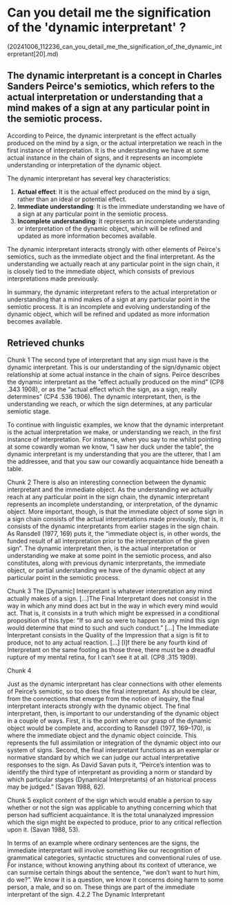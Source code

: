 # Can you detail me the signification of the 'dynamic interpretant' ?
(20241006_112236_can_you_detail_me_the_signification_of_the_dynamic_interpretant[20].md)

## The dynamic interpretant is a concept in Charles Sanders Peirce's semiotics, which refers to the actual interpretation or understanding that a mind makes of a sign at any particular point in the semiotic process.

According to Peirce, the dynamic interpretant is the effect actually produced on the mind by a sign, or the actual interpretation we reach in the first instance of interpretation. It is the understanding we have at some actual instance in the chain of signs, and it represents an incomplete understanding or interpretation of the dynamic object.

The dynamic interpretant has several key characteristics:

1. **Actual effect**: It is the actual effect produced on the mind by a sign, rather than an ideal or potential effect.
2. **Immediate understanding**: It is the immediate understanding we have of a sign at any particular point in the semiotic process.
3. **Incomplete understanding**: It represents an incomplete understanding or interpretation of the dynamic object, which will be refined and updated as more information becomes available.

The dynamic interpretant interacts strongly with other elements of Peirce's semiotics, such as the immediate object and the final interpretant. As the understanding we actually reach at any particular point in the sign chain, it is closely tied to the immediate object, which consists of previous interpretations made previously.

In summary, the dynamic interpretant refers to the actual interpretation or understanding that a mind makes of a sign at any particular point in the semiotic process. It is an incomplete and evolving understanding of the dynamic object, which will be refined and updated as more information becomes available.

## Retrieved chunks
Chunk 1 
The second type of interpretant that any sign must have is the dynamic interpretant. This is our understanding of the sign/dynamic object relationship at some actual instance in the chain of signs. Peirce describes the dynamic interpretant as the “effect actually produced on the mind” (CP8 .343 1908), or as the “actual effect which the sign, as a sign, really determines” (CP4 .536 1906). The dynamic interpretant, then, is the understanding we reach, or which the sign determines, at any particular semiotic stage.

To continue with linguistic examples, we know that the dynamic interpretant is the actual interpretation we make, or understanding we reach, in the first instance of interpretation. For instance, when you say to me whilst pointing at some cowardly woman we know, “I saw her duck under the table”, the dynamic interpretant is my understanding that you are the utterer, that I am the addressee, and that you saw our cowardly acquaintance hide beneath a table.

Chunk 2 
There is also an interesting connection between the dynamic interpretant and the immediate object. As the understanding we actually reach at any particular point in the sign chain, the dynamic interpretant represents an incomplete understanding, or interpretation, of the dynamic object. More important, though, is that the immediate object of some sign in a sign chain consists of the actual interpretations made previously, that is, it consists of the dynamic interpretants from earlier stages in the sign chain. As Ransdell (1977, 169) puts it, the “immediate object is, in other words, the funded result of all interpretation prior to the interpretation of the given sign”. The dynamic interpretant then, is the actual interpretation or understanding we make at some point in the semiotic process, and also constitutes, along with previous dynamic interpretants, the immediate object, or partial understanding we have of the dynamic object at any particular point in the semiotic process.

Chunk 3 
The [Dynamic] Interpretant is whatever interpretation any mind actually makes of a sign. […]The Final Interpretant does not consist in the way in which any mind does act but in the way in which every mind would act. That is, it consists in a truth which might be expressed in a conditional proposition of this type: “If so and so were to happen to any mind this sign would determine that mind to such and such conduct.” […] The Immediate Interpretant consists in the Quality of the Impression that a sign is fit to produce, not to any actual reaction. […] [I]f there be any fourth kind of Interpretant on the same footing as those three, there must be a dreadful rupture of my mental retina, for I can’t see it at all. (CP8 .315 1909).

Chunk 4 

Just as the dynamic interpretant has clear connections with other elements of Peirce’s semiotic, so too does the final interpretant. As should be clear, from the connections that emerge from the notion of inquiry, the final interpretant interacts strongly with the dynamic object. The final interpretant, then, is important to our understanding of the dynamic object in a couple of ways. First, it is the point where our grasp of the dynamic object would be complete and, according to Ransdell (1977, 169–170), is where the immediate object and the dynamic object coincide. This represents the full assimilation or integration of the dynamic object into our system of signs. Second, the final interpretant functions as an exemplar or normative standard by which we can judge our actual interpretative responses to the sign. As David Savan puts it, “Peirce’s intention was to identify the third type of interpretant as providing a norm or standard by which particular stages (Dynamical Interpretants) of an historical process may be judged.” (Savan 1988, 62).

Chunk 5 
explicit content of the sign which would enable a person to say whether or not the sign was applicable to anything concerning which that person had sufficient acquaintance. It is the total unanalyzed impression which the sign might be expected to produce, prior to any critical reflection upon it. (Savan 1988, 53). 

In terms of an example where ordinary sentences are the signs, the immediate interpretant will involve something like our recognition of grammatical categories, syntactic structures and conventional rules of use. For instance, without knowing anything about its context of utterance, we can surmise certain things about the sentence, “we don’t want to hurt him, do we?”. We know it is a question, we know it concerns doing harm to some person, a male, and so on. These things are part of the immediate interpretant of the sign.
4.2.2 The Dynamic Interpretant

